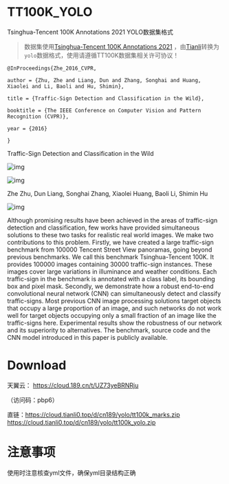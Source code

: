 # TT100K_YOLO
Tsinghua-Tencent 100K Annotations 2021 YOLO数据集格式

> 数据集使用[Tsinghua-Tencent 100K Annotations 2021](https://cg.cs.tsinghua.edu.cn/traffic-sign/) ，由[Tianli](https://www.tianli0.top/)转换为`yolo`数据格式，使用请遵循TT100K数据集相关许可协议！

```
@InProceedings{Zhe_2016_CVPR,

author = {Zhu, Zhe and Liang, Dun and Zhang, Songhai and Huang, Xiaolei and Li, Baoli and Hu, Shimin},

title = {Traffic-Sign Detection and Classification in the Wild},

booktitle = {The IEEE Conference on Computer Vision and Pattern Recognition (CVPR)},

year = {2016}

}
```

Traffic-Sign Detection and Classification in the Wild

![img](https://cg.cs.tsinghua.edu.cn/traffic-sign/images/index/logo.png)

![img](https://cg.cs.tsinghua.edu.cn/traffic-sign/resources/images/transparent.gif)

Zhe Zhu, Dun Liang, Songhai Zhang, Xiaolei Huang, Baoli Li, Shimin Hu

![img](https://cg.cs.tsinghua.edu.cn/traffic-sign/resources/images/transparent.gif)

Although promising results have been achieved in the areas of traffic-sign detection and classification, few works have provided simultaneous solutions to these two tasks for realistic real world images. We make two contributions to this problem. Firstly, we have created a large traffic-sign benchmark from 100000 Tencent Street View panoramas, going beyond previous benchmarks. We call this benchmark Tsinghua-Tencent 100K. It provides 100000 images containing 30000 traffic-sign instances. These images cover large variations in illuminance and weather conditions. Each traffic-sign in the benchmark is annotated with a class label, its bounding box and pixel mask. Secondly, we demonstrate how a robust end-to-end convolutional neural network (CNN) can simultaneously detect and classify traffic-signs. Most previous CNN image processing solutions target objects that occupy a large proportion of an image, and such networks do not work well for target objects occupying only a small fraction of an image like the traffic-signs here. Experimental results show the robustness of our network and its superiority to alternatives. The benchmark, source code and the CNN model introduced in this paper is publicly available.

# Download

天翼云： https://cloud.189.cn/t/UZ73yeBRNRju

（访问码：pbp6）

直链：https://cloud.tianli0.top/d/cn189/yolo/tt100k_marks.zip https://cloud.tianli0.top/d/cn189/yolo/tt100k_yolo.zip

# 注意事项

使用时注意核查yml文件，确保yml目录结构正确
